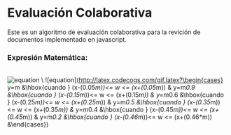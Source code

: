 # Evaluación Colaborativa
Este es un algoritmo de evaluación colaborativa para la revición de documentos implementado en javascript.
### Expresión Matemática:
\
![equation](http://latex.codecogs.com/gif.latex?z(w,x,y)=(\frac{(\frac{\sum_{w=0}^{w=n-1}\frac{w}{m}}{n}*m)+x}{2}*0.8)+((\sum_{y=0}^{y=p-1}y)*0.2))
\
![equation](http://latex.codecogs.com/gif.latex?\begin{cases} y=m &\hbox{cuando } (x-(0.05*m))<= w <= (x+(0.05*m)) &
y=m*0.9 &\hbox{cuando } (x-(0.15*m))<= w <= (x+(0.15*m)) &
y=m*0.6 &\hbox{cuando } (x-(0.25*m))<= w <= (x+(0.25*m)) &
y=m*0.5 &\hbox{cuando } (x-(0.35*m))<= w <= (x+(0.35*m)) &
y=m*0.4 &\hbox{cuando } (x-(0.45*m))<= w <= (x+(0.45*m)) &
y=m*0.2 &\hbox{cuando } (x-(0.46*m))<= w <= (x+(0.46*m)) &\end{cases})
